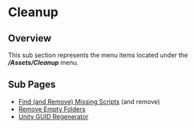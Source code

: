 # Cleanup

## Overview

This sub section represents the menu items located under the ***/Assets/Cleanup*** menu.

## Sub Pages

- [Find (and Remove) Missing Scripts](Cleanup\FindMissingScripts.md) (and remove)
- [Remove Empty Folders](Cleanup\RemoveEmptyFolders.md) 
- [Unity GUID Regenerator](Cleanup\UnityGUIDRegenerator.md) 

